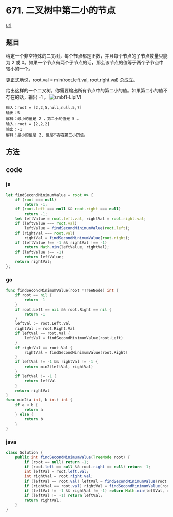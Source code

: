 # 671. 二叉树中第二小的节点


[url](https://leetcode-cn.com/problems/second-minimum-node-in-a-binary-tree/)


## 题目
给定一个非空特殊的二叉树，每个节点都是正数，并且每个节点的子节点数量只能为 2 或 0。如果一个节点有两个子节点的话，那么该节点的值等于两个子节点中较小的一个。

更正式地说，root.val = min(root.left.val, root.right.val) 总成立。

给出这样的一个二叉树，你需要输出所有节点中的第二小的值。如果第二小的值不存在的话，输出 -1 。
![smbt1-LIpiVl](https://cdn.jsdelivr.net/gh/DreamCats/imgs@main/uPic/smbt1-LIpiVl.jpeg)
```
输入：root = [2,2,5,null,null,5,7]
输出：5
解释：最小的值是 2 ，第二小的值是 5 。
输入：root = [2,2,2]
输出：-1
解释：最小的值是 2, 但是不存在第二小的值。
```


## 方法


## code

### js

```js
let findSecondMinimumValue = root => {
    if (root === null)
        return -1;
    if (root.left === null && root.right === null)
        return -1;
    let leftValue = root.left.val, rightVal = root.right.val;
    if (leftValue === root.val)
        leftValue = findSecondMinimumValue(root.left);
    if (rightVal === root.val)
        rightVal = findSecondMinimumValue(root.right);
    if (leftValue !== -1 && rightVal !== -1)
        return Math.min(leftValue, rightVal);
    if (leftValue !== -1)
        return leftValue;
    return rightVal;
};
```

### go

```go
func findSecondMinimumValue(root *TreeNode) int {
	if root == nil {
		return -1
	}
	if root.Left == nil && root.Right == nil {
		return -1
	}
	leftVal := root.Left.Val
	rightVal := root.Right.Val
	if leftVal == root.Val {
		leftVal = findSecondMinimumValue(root.Left)
	}
	if rightVal == root.Val {
		rightVal = findSecondMinimumValue(root.Right)
	}
	if leftVal != -1 && rightVal != -1 {
		return min2(leftVal, rightVal)
	}
	if leftVal != -1 {
		return leftVal
	}
	return rightVal
}
func min2(a int, b int) int {
	if a < b {
		return a
	} else {
		return b
	}
}

```

### java

```java
class Solution {
    public int findSecondMinimumValue(TreeNode root) {
        if (root == null) return -1;
        if (root.left == null && root.right == null) return -1;
        int leftVal = root.left.val;
        int rightVal = root.right.val;
        if (leftVal == root.val) leftVal = findSecondMinimumValue(root.left);
        if (rightVal == root.val) rightVal = findSecondMinimumValue(root.right);
        if (leftVal != -1 && rightVal != -1) return Math.min(leftVal, rightVal);
        if (leftVal != -1) return leftVal;
        return rightVal;
    }
}
```

